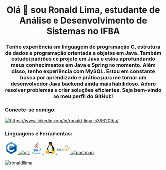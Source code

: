 <h1 align="center">Olá 👋 sou Ronald Lima, estudante de Análise e Desenvolvimento de Sistemas no IFBA</h1>
<h3 align="center">Tenho experiência em linguagem de programação C, estrutura de dados e programação orientada a objetos em Java. Também estudei padrões de projeto em Java e estou aprofundando meus conhecimentos em Java e Spring no momento. Além disso, tenho experiência com MySQL. Estou em constante busca por aprendizado e prática para me tornar um desenvolvedor Java backend ainda mais habilidoso. Adoro resolver problemas e criar soluções eficientes. Seja bem-vindo ao meu perfil do GitHub!</h3>
<!-- - 🔭 Eu atualmente sou estagiário **Prefeitura de Santo Antônio de jesus** -->

<h3 align="left">Conecte-se comigo:</h3>
<p align="left">
<a href="https://www.linkedin.com/in/ronaldllima/" target="blank"><img align="center" src="https://raw.githubusercontent.com/rahuldkjain/github-profile-readme-generator/master/src/images/icons/Social/linked-in-alt.svg" alt="https://www.linkedin.com/in/ronald-lima-5396201ba/" height="30" width="40" /></a>
</p>

<h3 align="left">Linguagens e Ferramentas:</h3>
<p align="left"> <a href="https://www.cprogramming.com/" target="_blank" rel="noreferrer"> <img src="https://raw.githubusercontent.com/devicons/devicon/master/icons/c/c-original.svg" alt="c" width="40" height="40"/> </a> <a href="https://git-scm.com/" target="_blank" rel="noreferrer"> <img src="https://www.vectorlogo.zone/logos/git-scm/git-scm-icon.svg" alt="git" width="40" height="40"/> </a> <a href="https://www.java.com" target="_blank" rel="noreferrer"> <img src="https://raw.githubusercontent.com/devicons/devicon/master/icons/java/java-original.svg" alt="java" width="40" height="40"/> </a> <a href="https://www.linux.org/" target="_blank" rel="noreferrer"> <img src="https://raw.githubusercontent.com/devicons/devicon/master/icons/linux/linux-original.svg" alt="linux" width="40" height="40"/> </a> <a href="https://www.mysql.com/" target="_blank" rel="noreferrer"> <img src="https://raw.githubusercontent.com/devicons/devicon/master/icons/mysql/mysql-original-wordmark.svg" alt="mysql" width="40" height="40"/> </a> <a href="https://postman.com" target="_blank" rel="noreferrer"> <img src="https://www.vectorlogo.zone/logos/getpostman/getpostman-icon.svg" alt="postman" width="40" height="40"/> </a> </p>

<p><img align="center" src="https://github-readme-streak-stats.herokuapp.com/?user=ronaldllima&" alt="ronaldllima" /></p>

